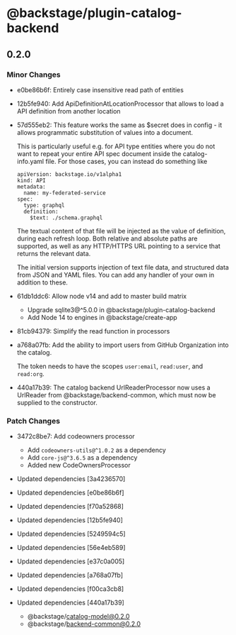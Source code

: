 # @backstage/plugin-catalog-backend

## 0.2.0
### Minor Changes

- e0be86b6f: Entirely case insensitive read path of entities
- 12b5fe940: Add ApiDefinitionAtLocationProcessor that allows to load a API definition from another location
- 57d555eb2: This feature works the same as \$secret does in config - it allows programmatic substitution of values into a document.
  
  This is particularly useful e.g. for API type entities where you do not want to repeat your entire API spec document inside the catalog-info.yaml file. For those cases, you can instead do something like
  
  ```
  apiVersion: backstage.io/v1alpha1
  kind: API
  metadata:
    name: my-federated-service
  spec:
    type: graphql
    definition:
      $text: ./schema.graphql
  ```
  
  The textual content of that file will be injected as the value of definition, during each refresh loop. Both relative and absolute paths are supported, as well as any HTTP/HTTPS URL pointing to a service that returns the relevant data.
  
  The initial version supports injection of text file data, and structured data from JSON and YAML files. You can add any handler of your own in addition to these.
- 61db1ddc6: Allow node v14 and add to master build matrix
  
  - Upgrade sqlite3@^5.0.0 in @backstage/plugin-catalog-backend
  - Add Node 14 to engines in @backstage/create-app
- 81cb94379: Simplify the read function in processors
- a768a07fb: Add the ability to import users from GitHub Organization into the catalog.
  
  The token needs to have the scopes `user:email`, `read:user`, and `read:org`.
- 440a17b39: The catalog backend UrlReaderProcessor now uses a UrlReader from @backstage/backend-common, which must now be supplied to the constructor.

### Patch Changes

- 3472c8be7: Add codeowners processor
  
  - Add `codeowners-utils@^1.0.2` as a dependency
  - Add `core-js@^3.6.5` as a dependency
  - Added new CodeOwnersProcessor
- Updated dependencies [3a4236570]
- Updated dependencies [e0be86b6f]
- Updated dependencies [f70a52868]
- Updated dependencies [12b5fe940]
- Updated dependencies [5249594c5]
- Updated dependencies [56e4eb589]
- Updated dependencies [e37c0a005]
- Updated dependencies [a768a07fb]
- Updated dependencies [f00ca3cb8]
- Updated dependencies [440a17b39]
  - @backstage/catalog-model@0.2.0
  - @backstage/backend-common@0.2.0

